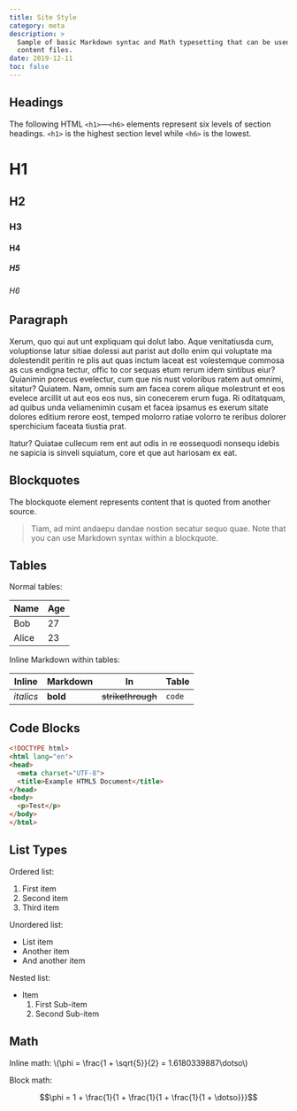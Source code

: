 ```yaml
---
title: Site Style
category: meta
description: >
  Sample of basic Markdown syntac and Math typesetting that can be used in
  content files.
date: 2019-12-11
toc: false
---
```


## Headings

The following HTML `<h1>`—`<h6>` elements represent six levels of section
headings. `<h1>` is the highest section level while `<h6>` is the lowest.

# H1

## H2

### H3

#### H4

##### H5

###### H6

## Paragraph

Xerum, quo qui aut unt expliquam qui dolut labo. Aque venitatiusda cum,
voluptionse latur sitiae dolessi aut parist aut dollo enim qui voluptate ma
dolestendit peritin re plis aut quas inctum laceat est volestemque commosa as
cus endigna tectur, offic to cor sequas etum rerum idem sintibus eiur? Quianimin
porecus evelectur, cum que nis nust voloribus ratem aut omnimi, sitatur?
Quiatem. Nam, omnis sum am facea corem alique molestrunt et eos evelece arcillit
ut aut eos eos nus, sin conecerem erum fuga. Ri oditatquam, ad quibus unda
veliamenimin cusam et facea ipsamus es exerum sitate dolores editium rerore
eost, temped molorro ratiae volorro te reribus dolorer sperchicium faceata
tiustia prat.

Itatur? Quiatae cullecum rem ent aut odis in re eossequodi nonsequ idebis ne
sapicia is sinveli squiatum, core et que aut hariosam ex eat.

## Blockquotes

The blockquote element represents content that is quoted from another source.

> Tiam, ad mint andaepu dandae nostion secatur sequo quae. Note that you can use
> Markdown syntax within a blockquote.

## Tables

Normal tables:

| Name  | Age |
| ---   | --- |
| Bob   | 27  |
| Alice | 23  |

Inline Markdown within tables:

| Inline    | Markdown | In                | Table  |
| ---       | ---      | ---               | ---    |
| _italics_ | **bold** | ~~strikethrough~~ | `code` |

## Code Blocks

```html
<!DOCTYPE html>
<html lang="en">
<head>
  <meta charset="UTF-8">
  <title>Example HTML5 Document</title>
</head>
<body>
  <p>Test</p>
</body>
</html>
```

## List Types

Ordered list:

1. First item
1. Second item
1. Third item

Unordered list:

* List item
* Another item
* And another item

Nested list:

* Item
  1. First Sub-item
  1. Second Sub-item

## Math

Inline math: \\(\phi = \frac{1 + \sqrt{5}}{2} = 1.6180339887\dotso\\)

Block math:

$$\phi = 1 + \frac{1}{1 + \frac{1}{1 + \frac{1}{1 + \dotso}}}$$

